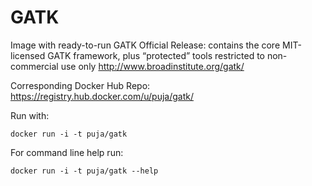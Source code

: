 # GATK

Image with ready-to-run GATK Official Release: contains the core MIT-licensed GATK framework, plus “protected” tools restricted to non-commercial use only http://www.broadinstitute.org/gatk/

Corresponding Docker Hub Repo: https://registry.hub.docker.com/u/puja/gatk/

Run with:

	docker run -i -t puja/gatk
	
For command line help run:

	docker run -i -t puja/gatk --help
